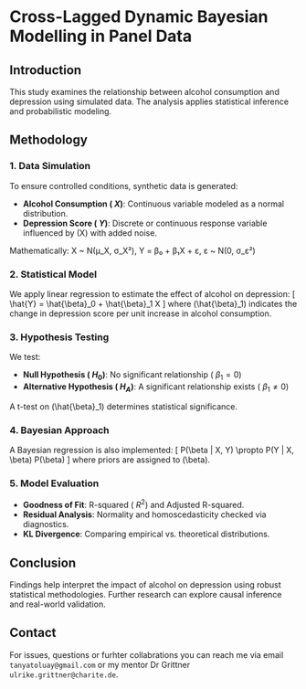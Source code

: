 # Cross-Lagged Dynamic Bayesian Modelling in Panel Data 

## Introduction
This study examines the relationship between alcohol consumption and depression using simulated data. The analysis applies statistical inference and probabilistic modeling.

## Methodology

### 1. Data Simulation
To ensure controlled conditions, synthetic data is generated:
- **Alcohol Consumption (
$X$)**: Continuous variable modeled as a normal distribution.
- **Depression Score (
$Y$)**: Discrete or continuous response variable influenced by \(X\) with added noise.

Mathematically:
X ~ N(μ_X, σ_X²),   Y = β₀ + β₁X + ε,   ε ~ N(0, σ_ε²)


### 2. Statistical Model
We apply linear regression to estimate the effect of alcohol on depression:
\[
\hat{Y} = \hat{\beta}_0 + \hat{\beta}_1 X
\]
where \(\hat{\beta}_1\) indicates the change in depression score per unit increase in alcohol consumption.

### 3. Hypothesis Testing
We test:
- **Null Hypothesis (
$H_0$)**: No significant relationship (
$\beta_1 = 0$)
- **Alternative Hypothesis (
$H_A$)**: A significant relationship exists (
$\beta_1 \neq 0$)

A t-test on \(\hat{\beta}_1\) determines statistical significance.

### 4. Bayesian Approach
A Bayesian regression is also implemented:
\[
P(\beta | X, Y) \propto P(Y | X, \beta) P(\beta)
\]
where priors are assigned to \(\beta\).

### 5. Model Evaluation
- **Goodness of Fit**: R-squared (
$R^2$) and Adjusted R-squared.
- **Residual Analysis**: Normality and homoscedasticity checked via diagnostics.
- **KL Divergence**: Comparing empirical vs. theoretical distributions.

## Conclusion
Findings help interpret the impact of alcohol on depression using robust statistical methodologies. 
Further research can explore causal inference and real-world validation.

## Contact
For issues, questions or furhter collabrations you can reach me via email `tanyatoluay@gmail.com` or my mentor Dr Grittner `ulrike.grittner@charite.de`.

